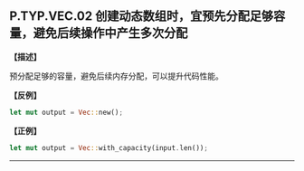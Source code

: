 ## P.TYP.VEC.02   创建动态数组时，宜预先分配足够容量，避免后续操作中产生多次分配

**【描述】**

预分配足够的容量，避免后续内存分配，可以提升代码性能。

**【反例】**

```rust
let mut output = Vec::new();
```

**【正例】**

```rust
let mut output = Vec::with_capacity(input.len());
```

---

